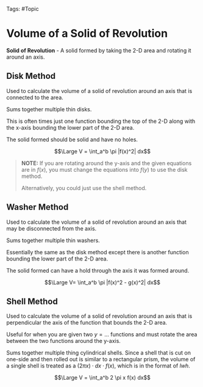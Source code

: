 Tags: #Topic 

# Volume of a Solid of Revolution

**Solid of Revolution** - A solid formed by taking the 2-D area and rotating it around an axis.

## Disk Method

Used to calculate the volume of a solid of revolution around an axis that is connected to the area.

Sums together multiple thin disks.

This is often times just one function bounding the top of the 2-D along with the x-axis bounding the lower part of the 2-D area.

The solid formed should be solid and have no holes.

$$\Large V = \int_a^b \pi |f(x)^2| dx$$

> **NOTE:**
> If you are rotating around the y-axis and the given equations are in $f(x)$, you must change the equations into $f(y)$ to use the disk method. 
> 
> Alternatively, you could just use the shell method.

## Washer Method

Used to calculate the volume of a solid of revolution around an axis that may be disconnected from the axis.

Sums together multiple thin washers.

Essentially the same as the disk method except there is another function bounding the lower part of the 2-D area.

The solid formed can have a hold through the axis it was formed around. 

$$\Large V= \int_a^b \pi |f(x)^2 - g(x)^2| dx$$

## Shell Method

Used to calculate the volume of a solid of revolution around an axis that is perpendicular the axis of the function that bounds the 2-D area.

Useful for when you are given two $y=\ldots$ functions and must rotate the area between the two functions around the y-axis.

Sums together multiple thing cylindrical shells. Since a shell that is cut on one-side and then rolled out is similar to a rectangular prism, the volume of a single shell is treated as a $(2 \pi x) \cdot dx \cdot f(x)$, which is in the format of $lwh$.

$$\Large V = \int_a^b 2 \pi x f(x) dx$$